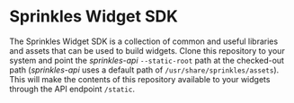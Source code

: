# Sprinkles Widget SDK

The Sprinkles Widget SDK is a collection of common and useful libraries and assets that can be used to build widgets.  Clone this repository to your system and point the _sprinkles-api_ `--static-root` path at the checked-out path (_sprinkles-api_ uses a default path of `/usr/share/sprinkles/assets`).  This will make the contents of this repository available to your widgets through the API endpoint `/static`.

